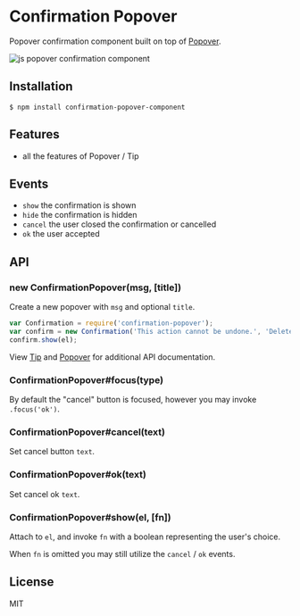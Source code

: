 
# Confirmation Popover

  Popover confirmation component built on top of [Popover](http://github.com/component/popover).

  ![js popover confirmation component](http://f.cl.ly/items/2H3a3C1M1k071z1B360I/Screen%20Shot%202012-08-06%20at%2012.16.59%20PM.png)

## Installation

```
$ npm install confirmation-popover-component
```

## Features

  - all the features of Popover / Tip

## Events

  - `show` the confirmation is shown
  - `hide` the confirmation is hidden
  - `cancel` the user closed the confirmation or cancelled
  - `ok` the user accepted

## API

### new ConfirmationPopover(msg, [title])

  Create a new popover with `msg` and optional `title`.

```js
var Confirmation = require('confirmation-popover');
var confirm = new Confirmation('This action cannot be undone.', 'Delete tobi?');
confirm.show(el);
```

 View [Tip](http://github.com/component/tip) and [Popover](http://github.com/component/popover) for additional
 API documentation.

### ConfirmationPopover#focus(type)

  By default the "cancel" button is focused, however you
  may invoke `.focus('ok')`.

### ConfirmationPopover#cancel(text)

  Set cancel button `text`.

### ConfirmationPopover#ok(text)

  Set cancel ok `text`.

### ConfirmationPopover#show(el, [fn])

  Attach to `el`, and invoke `fn` with
  a boolean representing the user's choice.

  When `fn` is omitted you may still utilize the `cancel` / `ok` events.

## License

  MIT